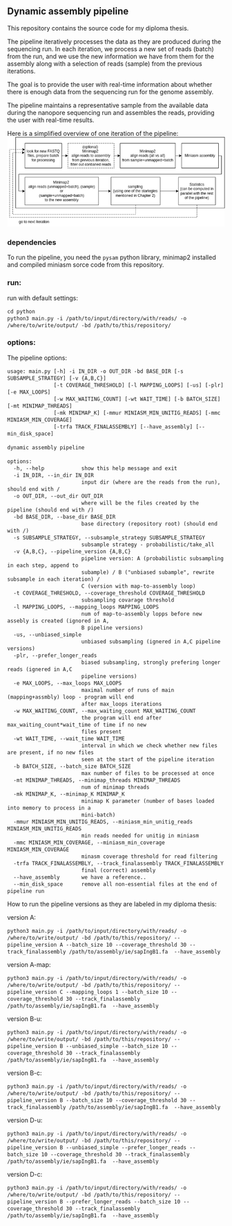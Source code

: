 ## Dynamic assembly pipeline

This repository contains the source code for my diploma thesis. 

The pipeline iteratively processes the data as they are produced during the sequencing run. In each iteration, we process a new set of reads (batch) from the run, and we use the new information we have from them for the assembly along with a selection of reads (sample) from the previous iterations.

The goal is to provide the user with real-time information about whether there is enough data from the sequencing run for the genome assembly.

The pipeline maintains a representative sample from the available data during the nanopore sequencing run and assembles the reads, providing the user with real-time results.

Here is a simplified overview of one iteration of the pipeline:
![pipeline iteration](./pipeline.png)

### dependencies
To run the pipeline, you need the `pysam` python library, minimap2 installed and compiled miniasm sorce code from this repository.

### run:
run with default settings:
```
cd python
python3 main.py -i /path/to/input/directory/with/reads/ -o /where/to/write/output/ -bd /path/to/this/repository/
```

### options:
The pipeline options:
```
usage: main.py [-h] -i IN_DIR -o OUT_DIR -bd BASE_DIR [-s SUBSAMPLE_STRATEGY] [-v {A,B,C}]
               [-t COVERAGE_THRESHOLD] [-l MAPPING_LOOPS] [-us] [-plr] [-e MAX_LOOPS]
               [-w MAX_WAITING_COUNT] [-wt WAIT_TIME] [-b BATCH_SIZE] [-mt MINIMAP_THREADS]
               [-mk MINIMAP_K] [-mmur MINIASM_MIN_UNITIG_READS] [-mmc MINIASM_MIN_COVERAGE]
               [-trfa TRACK_FINALASSEMBLY] [--have_assembly] [--min_disk_space]

dynamic assembly pipeline

options:
  -h, --help            show this help message and exit
  -i IN_DIR, --in_dir IN_DIR
                        input dir (where are the reads from the run), should end with /
  -o OUT_DIR, --out_dir OUT_DIR
                        where will be the files created by the pipeline (should end with /)
  -bd BASE_DIR, --base_dir BASE_DIR
                        base directory (repository root) (should end with /)
  -s SUBSAMPLE_STRATEGY, --subsample_strategy SUBSAMPLE_STRATEGY
                        subsample strategy - probabilistic/take_all
  -v {A,B,C}, --pipeline_version {A,B,C}
                        pipeline version: A (probabilistic subsampling in each step, append to
                        subample) / B ("unbiased subample", rewrite subsample in each iteration) /
                        C (version with map-to-assembly loop)
  -t COVERAGE_THRESHOLD, --coverage_threshold COVERAGE_THRESHOLD
                        subsampling covarage threshold
  -l MAPPING_LOOPS, --mapping_loops MAPPING_LOOPS
                        num of map-to-assembly lopps before new assebly is created (ignored in A,
                        B pipeline versions)
  -us, --unbiased_simple
                        unbiased subsampling (ignered in A,C pipeline versions)
  -plr, --prefer_longer_reads
                        biased subsampling, strongly prefering longer reads (ignered in A,C
                        pipeline versions)
  -e MAX_LOOPS, --max_loops MAX_LOOPS
                        maximal number of runs of main (mapping+assmbly) loop - program will end
                        after max_loops iterations
  -w MAX_WAITING_COUNT, --max_waiting_count MAX_WAITING_COUNT
                        the program will end after max_waiting_count*wait_time of time if no new
                        files present
  -wt WAIT_TIME, --wait_time WAIT_TIME
                        interval in which we check whether new files are present, if no new files
                        seen at the start of the pipeline iteration
  -b BATCH_SIZE, --batch_size BATCH_SIZE
                        max number of files to be processed at once
  -mt MINIMAP_THREADS, --minimap_threads MINIMAP_THREADS
                        num of minimap threads
  -mk MINIMAP_K, --minimap_K MINIMAP_K
                        minimap K parameter (number of bases loaded into memory to process in a
                        mini-batch)
  -mmur MINIASM_MIN_UNITIG_READS, --miniasm_min_unitig_reads MINIASM_MIN_UNITIG_READS
                        min reads needed for unitig in miniasm
  -mmc MINIASM_MIN_COVERAGE, --miniasm_min_coverage MINIASM_MIN_COVERAGE
                        minasm coverage threshold for read filtering
  -trfa TRACK_FINALASSEMBLY, --track_finalassembly TRACK_FINALASSEMBLY
                        final (correct) assembly
  --have_assembly       we have a reference..
  --min_disk_space      remove all non-essential files at the end of pipeline run
```


How to run the pipeline versions as they are labeled in my diploma thesis:

version A:
```
python3 main.py -i /path/to/input/directory/with/reads/ -o /where/to/write/output/ -bd /path/to/this/repository/ --pipeline_version A --batch_size 10 --coverage_threshold 30 --track_finalassembly /path/to/assembly/ie/sapIngB1.fa  --have_assembly
```

version A-map:
```
python3 main.py -i /path/to/input/directory/with/reads/ -o /where/to/write/output/ -bd /path/to/this/repository/ --pipeline_version C --mapping_loops 1 --batch_size 10 --coverage_threshold 30 --track_finalassembly /path/to/assembly/ie/sapIngB1.fa  --have_assembly
```

version B-u:
```
python3 main.py -i /path/to/input/directory/with/reads/ -o /where/to/write/output/ -bd /path/to/this/repository/ --pipeline_version B --unbiased_simple --batch_size 10 --coverage_threshold 30 --track_finalassembly /path/to/assembly/ie/sapIngB1.fa  --have_assembly
```

version B-c:
```
python3 main.py -i /path/to/input/directory/with/reads/ -o /where/to/write/output/ -bd /path/to/this/repository/ --pipeline_version B --batch_size 10 --coverage_threshold 30 --track_finalassembly /path/to/assembly/ie/sapIngB1.fa  --have_assembly
```

version D-u:
```
python3 main.py -i /path/to/input/directory/with/reads/ -o /where/to/write/output/ -bd /path/to/this/repository/ --pipeline_version B --unbiased_simple --prefer_longer_reads --batch_size 10 --coverage_threshold 30 --track_finalassembly /path/to/assembly/ie/sapIngB1.fa  --have_assembly
```

version D-c:
```
python3 main.py -i /path/to/input/directory/with/reads/ -o /where/to/write/output/ -bd /path/to/this/repository/ --pipeline_version B --prefer_longer_reads --batch_size 10 --coverage_threshold 30 --track_finalassembly /path/to/assembly/ie/sapIngB1.fa  --have_assembly
```
